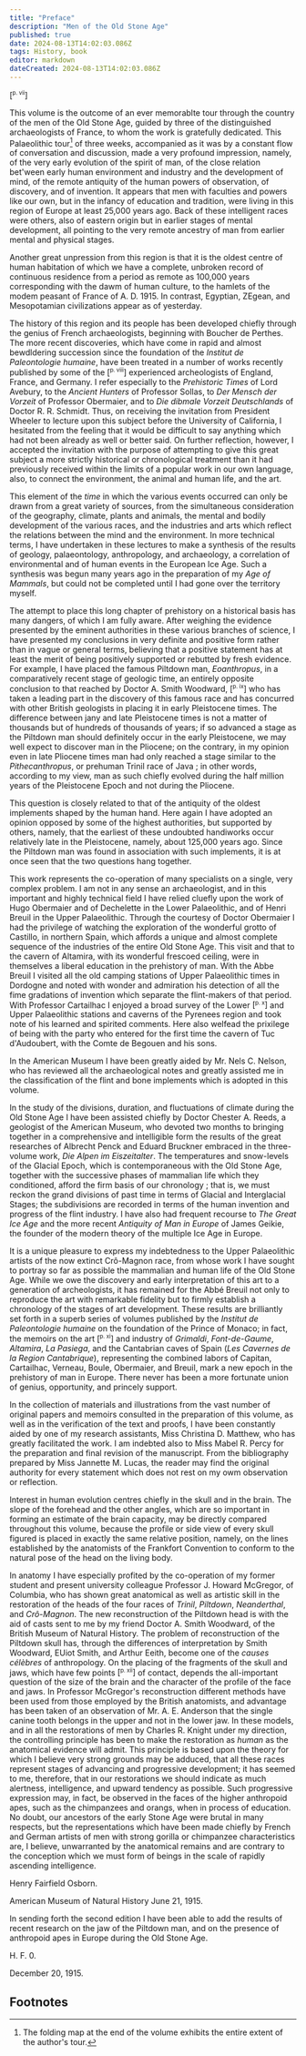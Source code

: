 ```yaml
---
title: "Preface"
description: "Men of the Old Stone Age"
published: true
date: 2024-08-13T14:02:03.086Z
tags: History, book
editor: markdown
dateCreated: 2024-08-13T14:02:03.086Z
---
```


<span id="pvii">[<sup><small>p. vii</small></sup>]</span>

This volume is the outcome of an ever memorablte tour through the country of the men of the Old Stone Age, guided by three of the distinguished archaeologists of France, to whom the work is gratefully dedicated. This Palaeolithic tour[^1] of three weeks, accompanied as it was by a constant flow of conversation and discussion, made a very profound impression, namely, of the very early evolution of the spirit of man, of the close relation bet'ween early human environment and industry and the development of mind, of the remote antiquity of the human powers of observation, of discovery, and of invention. It appears that men with faculties and powers like our own, but in the infancy of education and tradition, were living in this region of Europe at least 25,000 years ago. Back of these intelligent races were others, also of eastern origin but in earlier stages of mental development, all pointing to the very remote ancestry of man from earlier mental and physical stages.

Another great unpression from this region is that it is the oldest centre of human habitation of which we have a complete, unbroken record of continuous residence from a period as remote as 100,000 years corresponding with the dawm of human culture, to the hamlets of the modem peasant of France of A. D. 1915. In contrast, Egyptian, ZEgean, and Mesopotamian civilizations appear as of yesterday.

The history of this region and its people has been developed chiefly through the genius of French archaeologists, beginning with Boucher de Perthes. The more recent discoveries, which have come in rapid and almost bewdldering succession since the foundation of the _Institut de Paleontologie humaine_, have been treated in a number of works recently published by some of the <span id="pviii">[<sup><small>p. viii</small></sup>]</span> experienced archeologists of England, France, and Germany. I refer especially to the _Prehistoric Times_ of Lord Avebury, to the _Ancient Hunters_ of Professor Sollas, to _Der Mensch der Vorzeit_ of Professor Obermaier, and to _Die dibmale Vorzeit Deutschlands_ of Doctor R. R. Schmidt. Thus, on receiving the invitation from President Wheeler to lecture upon this subject before the University of California, I hesitated from the feeling that it would be difficult to say anything which had not been already as well or better said. On further reflection, however, I accepted the invitation with the purpose of attempting to give this great subject a more strictly historical or chronological treatment than it had previously received within the limits of a popular work in our own language, also, to connect the environment, the animal and human life, and the art.

This element of the _time_ in which the various events occurred can only be drawn from a great variety of sources, from the simultaneous consideration of the geography, climate, plants and animals, the mental and bodily development of the various races, and the industries and arts which reflect the relations between the mind and the environment. In more technical terms, I have undertaken in these lectures to make a synthesis of the results of geology, palaeontology, anthropology, and archaeology, a correlation of environmental and of human events in the European Ice Age. Such a synthesis was begun many years ago in the preparation of my _Age of Mammals_, but could not be completed until I had gone over the territory myself.

The attempt to place this long chapter of prehistory on a historical basis has many dangers, of which I am fully aware. After weighing the evidence presented by the eminent authorities in these various branches of science, I have presented my conclusions in very definite and positive form rather than in vague or general terms, believing that a positive statement has at least the merit of being positively supported or rebutted by fresh evidence. For example, I have placed the famous Piltdown man, _Eoanthropus_, in a comparatively recent stage of geologic time, an entirely opposite conclusion to that reached by Doctor A. Smith Woodward, <span id="pix">[<sup><small>p. ix</small></sup>]</span> who has taken a leading part in the discovery of this famous race and has concurred with other British geologists in placing it in early Pleistocene times. The difference between jany and late Pleistocene times is not a matter of thousands but of hundreds of thousands of years; if so advanced a stage as the Piltdown man should definitely occur in the early Pleistocene, we may well expect to discover man in the Pliocene; on the contrary, in my opinion even in late Pliocene times man had only reached a stage similar to the _Pithecanthropus_, or prehuman Trinil race of Java ; in other words, according to my view, man as such chiefly evolved during the half million years of the Pleistocene Epoch and not during the Pliocene.

This question is closely related to that of the antiquity of the oldest implements shaped by the human hand. Here again I have adopted an opinion opposed by some of the highest authorities, but supported by others, namely, that the earliest of these undoubted handiworks occur relatively late in the Pleistocene, namely, about 125,000 years ago. Since the Piltdown man was found in association with such implements, it is at once seen that the two questions hang together.

This work represents the co-operation of many specialists on a single, very complex problem. I am not in any sense an archaeologist, and in this important and highly technical field I have relied cluefly upon the work of Hugo Obermaier and of Dechelette in the Lower Palaeolithic, and of Henri Breuil in the Upper Palaeolithic. Through the courtesy of Doctor Obermaier I had the privilege of watching the exploration of the wonderful grotto of Castillo, in northern Spain, which affords a unique and almost complete sequence of the industries of the entire Old Stone Age. This visit and that to the cavern of Altamira, with its wonderful frescoed ceiling, were in themselves a liberal education in the prehistory of man. With the Abbe Breuil I visited all the old camping stations of Upper Palaeolithic times in Dordogne and noted with wonder and admiration his detection of all the fime gradations of invention which separate the flint-makers of that period. With Professor Cartailhac I enjoyed a broad survey of the Lower <span id="px">[<sup><small>p. x</small></sup>]</span> and Upper Palaeolithic stations and caverns of the Pyrenees region and took note of his learned and spirited comments. Here also welfead the prixilege of being with the party who entered for the first time the cavern of Tuc d'Audoubert, with the Comte de Begouen and his sons.

In the American Museum I have been greatly aided by Mr. Nels C. Nelson, who has reviewed all the archaeological notes and greatly assisted me in the classification of the flint and bone implements which is adopted in this volume.

In the study of the divisions, duration, and fluctuations of climate during the Old Stone Age I have been assisted chiefly by Doctor Chester A. Reeds, a geologist of the American Museum, who devoted two months to bringing together in a comprehensive and intelligible form the results of the great researches of Albrecht Penck and Eduard Bruckner embraced in the three-volume work, _Die Alpen im Eiszeitalter_. The temperatures and snow-levels of the Glacial Epoch, which is contemporaneous with the Old Stone Age, together with the successive phases of mammalian life which they conditioned, afford the firm basis of our chronology ; that is, we must reckon the grand divisions of past time in terms of Glacial and Interglacial Stages; the subdivisions are recorded in terms of the human invention and progress of the flint industry. I have also had frequent recourse to _The Great Ice Age_ and the more recent _Antiquity of Man in Europe_ of James Geikie, the founder of the modern theory of the multiple Ice Age in Europe.

It is a unique pleasure to express my indebtedness to the Upper Palaeolithic artists of the now extinct Crô-Magnon race, from whose work I have sought to portray so far as possible the mammalian and human life of the Old Stone Age. While we owe the discovery and early interpretation of this art to a generation of archeologists, it has remained for the Abbé Breuil not only to reproduce the art with remarkable fidelity but to firmly establish a chronology of the stages of art development. These results are brilliantly set forth in a superb series of volumes published by the _Institut de Paleontologie humaine_ on the foundation of the Prince of Monaco; in fact, the memoirs on the art <span id="pxi">[<sup><small>p. xi</small></sup>]</span> and industry of _Grimaldi_, _Font-de-Gaume_, _Altamira_, _La Pasiega_, and the Cantabrian caves of Spain (_Les Cavernes de la Region Cantabrique_), representing the combined labors of Capitan, Cartailhac, Verneau, Boule, Obermaier, and Breuil, mark a new epoch in the prehistory of man in Europe. There never has been a more fortunate union of genius, opportunity, and princely support.

In the collection of materials and illustrations from the vast number of original papers and memoirs consulted in the preparation of this volume, as well as in the verification of the text and proofs, I have been constantly aided by one of my research assistants, Miss Christina D. Matthew, who has greatly facilitated the work. I am indebted also to Miss Mabel R. Percy for the preparation and final revision of the manuscript. From the bibliography prepared by Miss Jannette M. Lucas, the reader may find the original authority for every statement which does not rest on my owm observation or reflection.

Interest in human evolution centres chiefly in the skull and in the brain. The slope of the forehead and the other angles, which are so important in forming an estimate of the brain capacity, may be directly compared throughout this volume, because the profile or side view of every skull figured is placed in exactly the same relative position, namely, on the lines established by the anatomists of the Frankfort Convention to conform to the natural pose of the head on the living body.

In anatomy I have especially profited by the co-operation of my former student and present university colleague Professor J. Howard McGregor, of Columbia, who has shown great anatomical as well as artistic skill in the restoration of the heads of the four races of _Trinil_, _Piltdown_, _Neanderthal_, and _Crô-Magnon_. The new reconstruction of the Piltdown head is with the aid of casts sent to me by my friend Doctor A. Smith Woodward, of the British Museum of Natural History. The problem of reconstruction of the Piltdown skull has, through the differences of interpretation by Smith Woodward, EUiot Smith, and Arthur Eeith, become one of the _causes célèbres_ of anthropology. On the placing of the fragments of the skull and jaws, which have few points <span id="pxii">[<sup><small>p. xii</small></sup>]</span> of contact, depends the all-important question of the size of the brain and the character of the profile of the face and jaws. In Professor McGregor's reconstruction different methods have been used from those employed by the British anatomists, and advantage has been taken of an observation of Mr. A. E. Anderson that the single canine tooth belongs in the upper and not in the lower jaw. In these models, and in all the restorations of men by Charles R. Knight under my direction, the controlling principle has been to make the restoration as _human_ as the anatomical evidence will admit. This principle is based upon the theory for which I believe very strong grounds may be adduced, that all these races represent stages of advancing and progressive development; it has seemed to me, therefore, that in our restorations we should indicate as much alertness, intelligence, and upward tendency as possible. Such progressive expression may, in fact, be observed in the faces of the higher anthropoid apes, such as the chimpanzees and orangs, when in process of education. No doubt, our ancestors of the early Stone Age were brutal in many respects, but the representations which have been made chiefly by French and German artists of men with strong gorilla or chimpanzee characteristics are, I believe, unwarranted by the anatomical remains and are contrary to the conception which we must form of beings in the scale of rapidly ascending intelligence.

Henry Fairfield Osborn.

American Museum of Natural History
June 21, 1915.

In sending forth the second edition I have been able to add the results of recent research on the jaw of the Piltdown man, and on the presence of anthropoid apes in Europe during the Old Stone Age.

H. F. 0.

December 20, 1915.

## Footnotes

[^1]: The folding map at the end of the volume exhibits the entire extent of the author's tour.